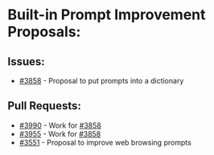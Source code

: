# Built-in Prompt Improvement Proposals:
## Issues:
- [#3858][3858] - Proposal to put prompts into a dictionary

## Pull Requests:
- [#3990][3990] - Work for [#3858][3858]
- [#3955][3955] - Work for [#3858][3858]
- [#3551][3551] - Proposal to improve web browsing prompts

[3551]:https://github.com/Significant-Gravitas/Auto-GPT/issues/3551
[3858]:https://github.com/Significant-Gravitas/Auto-GPT/issues/3858
[3955]:https://github.com/Significant-Gravitas/Auto-GPT/pull/3955
[3990]:https://github.com/Significant-Gravitas/Auto-GPT/pull/3990